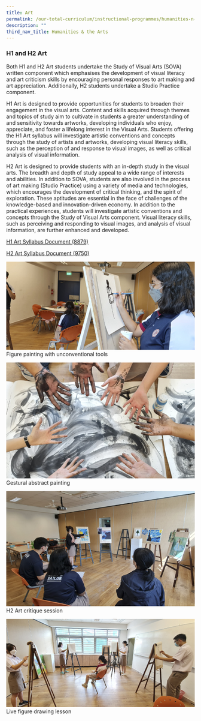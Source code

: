 ```yaml
---
title: Art
permalink: /our-total-curriculum/instructional-programmes/humanities-n-the-arts/art/
description: ""
third_nav_title: Humanities & the Arts
---
```

### H1 and H2 Art

Both H1 and H2 Art students undertake the Study of Visual Arts (SOVA) written component which emphasises the development of visual literacy and art criticism skills by encouraging personal responses to art making and art appreciation. Additionally, H2 students undertake a Studio Practice component.

H1 Art is designed to provide opportunities for students to broaden their engagement in the visual arts. Content and skills acquired through themes and topics of study aim to cultivate in students a greater understanding of and sensitivity towards artworks, developing individuals who enjoy, appreciate, and foster a lifelong interest in the Visual Arts. Students offering the H1 Art syllabus will investigate artistic conventions and concepts through the study of artists and artworks, developing visual literacy skills, such as the perception of and response to visual images, as well as critical analysis of visual information.

H2 Art is designed to provide students with an in-depth study in the visual arts. The breadth and depth of study appeal to a wide range of interests and abilities. In addition to SOVA, students are also involved in the process of art making (Studio Practice) using a variety of media and technologies, which encourages the development of critical thinking, and the spirit of exploration. These aptitudes are essential in the face of challenges of the knowledge-based and innovation-driven economy. In addition to the practical experiences, students will investigate artistic conventions and concepts through the Study of Visual Arts component. Visual literacy skills, such as perceiving and responding to visual images, and analysis of visual information, are further enhanced and developed.

[H1 Art Syllabus Document (8879)](https://www.seab.gov.sg/docs/default-source/national-examinations/syllabus/alevel/2024syllabus/8879_y24_sy.pdf)

[H2 Art Syllabus Document (9750)](https://www.seab.gov.sg/docs/default-source/national-examinations/syllabus/alevel/2024syllabus/9750_y24_sy.pdf)

![](/images/Our%20Total%20Curriculum/1%20Instructional%20Programmes/Art/figure%20painting%20with%20unconventional%20tools.jpg)
Figure painting with unconventional tools

![](/images/Our%20Total%20Curriculum/1%20Instructional%20Programmes/Art/gestural%20abstract%20painting.jpg)
Gestural abstract painting

![](/images/Our%20Total%20Curriculum/1%20Instructional%20Programmes/Art/h2%20art%20critique%20session.jpg)
H2 Art critique session

![](/images/Our%20Total%20Curriculum/1%20Instructional%20Programmes/Art/live%20figure%20drawing%20lesson.jpg)
Live figure drawing lesson
